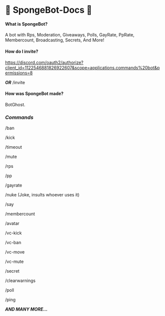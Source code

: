 # 🧽 SpongeBot-Docs 🧽
#### **What is SpongeBot?**

A bot with Rps, Moderation, Giveaways, Polls,  GayRate, PpRate, Membercount, Broadcasting, Secrets, And More!

#### **How do I invite?**

https://discord.com/oauth2/authorize?client_id=1122546881826922607&scope=applications.commands%20bot&permissions=8

***OR*** /invite

#### **How was SpongeBot made?**

BotGhost.

### ***Commands***

/ban

/kick

/timeout

/mute

/rps

/pp

/gayrate

/nuke (Joke, insults whoever uses it)

/say

/membercount

/avatar

/vc-kick

/vc-ban

/vc-move

/vc-mute

/secret

/clearwarnings

/poll

/ping

***AND MANY MORE...***


